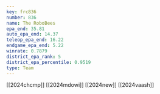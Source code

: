 ```yaml
---
key: frc836
number: 836
name: The RoboBees
epa_end: 35.81
auto_epa_end: 14.37
teleop_epa_end: 16.22
endgame_epa_end: 5.22
winrate: 0.7879
district_epa_rank: 5
district_epa_percentile: 0.9519
type: Team
---
```

[[2024chcmp]]
[[2024mdowi]]
[[2024new]]
[[2024vaash]]
